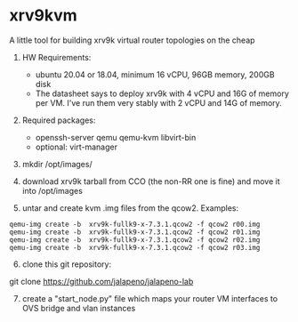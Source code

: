 # xrv9kvm
A little tool for building xrv9k virtual router topologies on the cheap

1. HW Requirements: 
    * ubuntu 20.04 or 18.04, minimum 16 vCPU, 96GB memory, 200GB disk
    * The datasheet says to deploy xrv9k with 4 vCPU and 16G of memory per VM.  I've run them very stably with 2 vCPU and 14G of memory.

2. Required packages:
    * openssh-server qemu qemu-kvm libvirt-bin
    * optional: virt-manager

3. mkdir /opt/images/
4. download xrv9k tarball from CCO (the non-RR one is fine) and move it into /opt/images
5. untar and create kvm .img files from the qcow2.  Examples:
```
qemu-img create -b  xrv9k-fullk9-x-7.3.1.qcow2 -f qcow2 r00.img
qemu-img create -b  xrv9k-fullk9-x-7.3.1.qcow2 -f qcow2 r01.img
qemu-img create -b  xrv9k-fullk9-x-7.3.1.qcow2 -f qcow2 r02.img
qemu-img create -b  xrv9k-fullk9-x-7.3.1.qcow2 -f qcow2 r03.img
```

6. clone this git repository:

git clone https://github.com/jalapeno/jalapeno-lab

7. create a "start_node.py" file which maps your router VM interfaces to OVS bridge and vlan instances
